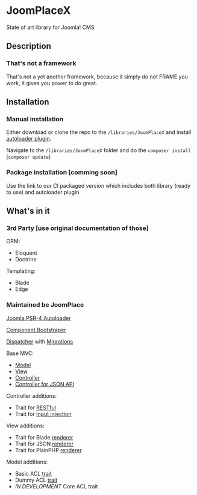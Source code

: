 # JoomPlaceX
State of art library for Joomla! CMS

## Description
### That's not a framework
That's not a yet another framework, because it simply do not FRAME you work, it gives you power to do great.

## Installation
### Manual installation
Either download or clone the repo to the `/libraries/JoomPlaceX` and install [autoloader plugin](https://github.com/joomplace/Xautoloader).

Navigate to the `/libraries/JoomPlaceX` folder and do the `composer install` [`composer update`]
### Package installation [comming soon]
Use the link to our CI packaged version which includes both library (ready to use) and autoloader plugin

## What's in it
### 3rd Party [use original documentation of those]
ORM:
- Eloquent
- Doctrine

Templating:
- Blade
- Edge

### Maintained be JoomPlace
[Joomla PSR-4 Autoloader](https://github.com/joomplace/X/blob/laravel-it/Loader.php)

[Component Bootstraper](https://github.com/joomplace/X/blob/laravel-it/ComponentStarter.php)

[Dispatcher](https://github.com/joomplace/X/blob/laravel-it/Dispatcher.php) with [Migrations](https://github.com/joomplace/X/blob/laravel-it/Helper/Migrations.php)

Base MVC:
- [Model](https://github.com/joomplace/X/blob/laravel-it/Model.php)
- [View](https://github.com/joomplace/X/blob/laravel-it/View.php)
- [Controller](https://github.com/joomplace/X/blob/laravel-it/Controller.php)
- [Controller for JSON API](https://github.com/joomplace/X/blob/laravel-it/ControllerAPI.php)

Controller additions:
- Trait for [RESTful](https://github.com/joomplace/X/blob/laravel-it/Helper/Restful.php)
- Trait for [Input injection](https://github.com/joomplace/X/blob/laravel-it/Helper/Injector.php)

View additions:
- Trait for Blade [renderer](https://github.com/joomplace/X/blob/laravel-it/Renderer/Edge.php)
- Trait for JSON [renderer](https://github.com/joomplace/X/blob/laravel-it/Renderer/Api.php)
- Trait for PlainPHP [renderer](https://github.com/joomplace/X/blob/laravel-it/Renderer/PlainPHP.php)

Model additions:
- Basic ACL [trait](https://github.com/joomplace/X/blob/laravel-it/Helper/ACL/Base.php)
- Dummy ACL [trait](https://github.com/joomplace/X/blob/laravel-it/Helper/ACL/Dummy.php)
- *IN DEVELOPMENT* Core ACL trait
